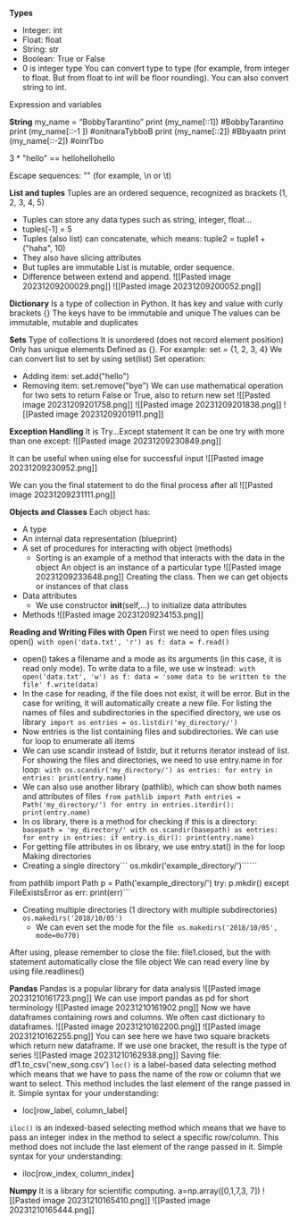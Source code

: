**Types**
- Integer: int
- Float: float
- String: str
- Boolean: True or False
- 0 is integer type
You can convert type to type (for example, from integer to float. But from float to int will be floor rounding). You can also convert string to int.

Expression and variables

**String**
my_name = “BobbyTarantino” 
print (my_name[::1]) #BobbyTarantino 
print (my_name[::-1 ]) #onitnaraTybboB 
print (my_name[::2]) #Bbyaatn 
print (my_name[::-2]) #oinrTbo

3 * "hello" == hellohellohello

Escape sequences: "\" (for example, \n or \t)

**List and tuples**
Tuples are an ordered sequence, recognized as brackets (1, 2, 3, 4, 5)
- Tuples can store any data types such as string, integer, float...
- tuples[-1] = 5
- Tuples (also list) can concatenate, which means: tuple2 = tuple1 + ("haha", 10)
- They also have slicing attributes
- But tuples are immutable
List is mutable, order sequence.
- Difference between extend and append.
![[Pasted image 20231209200029.png]]
![[Pasted image 20231209200052.png]]

**Dictionary**
Is a type of collection in Python. It has key and value with curly brackets {}
The keys have to be immutable and unique
The values can be immutable, mutable and duplicates

**Sets**
Type of collections
It is unordered (does not record element position)
Only has unique elements
Defined as {}. For example: set = {1, 2, 3, 4}
We can convert list to set by using set(list)
Set operation:
- Adding item: set.add("hello")
- Removing item: set.remove("bye")
We can use mathematical operation for two sets to return False or True, also to return new set
![[Pasted image 20231209201758.png]]
![[Pasted image 20231209201838.png]]
![[Pasted image 20231209201911.png]]

**Exception Handling**
It is Try...Except statement
It can be one try with more than one except:
![[Pasted image 20231209230849.png]]

It can be useful when using else for successful input
![[Pasted image 20231209230952.png]]

We can you the final statement to do the final process after all
![[Pasted image 20231209231111.png]]

**Objects and Classes**
Each object has:
- A type
- An internal data representation (blueprint)
- A set of procedures for interacting with object (methods)
	- Sorting is an example of a method that interacts with the data in the object
An object is an instance of a particular type
![[Pasted image 20231209233648.png]]
Creating the class. Then we can get objects or instances of that class
- Data attributes
	- We use constructor __init__(self,...) to initialize data attributes
- Methods
![[Pasted image 20231209234153.png]]

**Reading and Writing Files with Open**
First we need to open files using open()```
with open('data.txt', 'r') as f:
    data = f.read()```
- open() takes a filename and a mode as its arguments (in this case, it is read only mode). To write data to a file, we use w instead:```
with open('data.txt', 'w') as f:
    data = 'some data to be written to the file'
    f.write(data)```
- In the case for reading, if the file does not exist, it will be error. But in the case for writing, it will automatically create a new file.
For listing the names of files and subdirectories in the specified directory, we use os library```
import os
entries = os.listdir('my_directory/')```
- Now entries is the list containing files and subdirectories. We can use for loop to enumerate all items
- We can use scandir instead of listdir, but it returns iterator instead of list. For showing the files and directories, we need to use entry.name in for loop:```
with os.scandir('my_directory/') as entries:
    for entry in entries:
        print(entry.name)```
- We can also use another library (pathlib), which can show both names and attributes of files```
from pathlib import Path
entries = Path('my_directory/')
for entry in entries.iterdir():
    print(entry.name)```
- In os library, there is a method for checking if this is a directory:```
basepath = 'my_directory/'
with os.scandir(basepath) as entries:
    for entry in entries:
        if entry.is_dir():
            print(entry.name)```
- For getting file attributes in os library, we use entry.stat() in the for loop
Making directories
- Creating a single directory```
os.mkdir('example_directory/')``````

from pathlib import Path
p = Path('example_directory/')
try:
	p.mkdir()
except FileExistsError as err:
	print(err)```
- Creating multiple directories (1 directory with multiple subdirectories)```
os.makedirs('2018/10/05')```
	- We can even set the mode for the file```
os.makedirs('2018/10/05', mode=0o770)```

After using, please remember to close the file: file1.closed, but the with statement automatically close the file object
We can read every line by using file.readlines()

**Pandas**
Pandas is a popular library for data analysis
![[Pasted image 20231210161723.png]]
We can use import pandas as pd for short terminology
![[Pasted image 20231210161902.png]]
Now we have dataframes containing rows and columns. We often cast dictionary to dataframes.
![[Pasted image 20231210162200.png]]
![[Pasted image 20231210162255.png]]
You can see here we have two square brackets which return new dataframe. If we use one bracket, the result is the type of series
![[Pasted image 20231210162938.png]]
Saving file: df1.to_csv('new_song.csv')
`loc()` is a label-based data selecting method which means that we have to pass the name of the row or column that we want to select. This method includes the last element of the range passed in it.
Simple syntax for your understanding:
- loc[row_label, column_label]

`iloc()` is an indexed-based selecting method which means that we have to pass an integer index in the method to select a specific row/column. This method does not include the last element of the range passed in it.
Simple syntax for your understanding:
- iloc[row_index, column_index]

**Numpy**
It is a library for scientific computing. 
a=np.array([0,1,7,3, 7])
![[Pasted image 20231210165410.png]]
![[Pasted image 20231210165444.png]]
